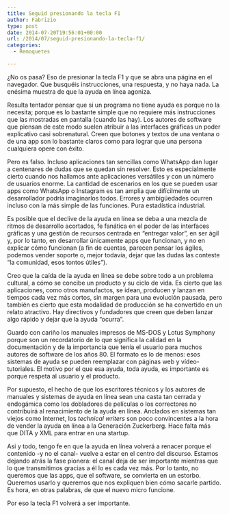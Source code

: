 ```yaml
---
title: Seguid presionando la tecla F1
author: Fabrizio
type: post
date: 2014-07-20T19:56:01+00:00
url: /2014/07/seguid-presionando-la-tecla-f1/
categories:
  - Remoquetes

---
```

¿No os pasa? Eso de presionar la tecla F1 y que se abra una página en el navegador. Que busquéis instrucciones, una respuesta, y no haya nada. La enésima muestra de que la ayuda en línea agoniza.

Resulta tentador pensar que si un programa no tiene ayuda es porque no la necesita; porque es lo bastante simple que no requiere más instrucciones que las mostradas en pantalla (cuando las hay). Los autores de software que piensan de este modo suelen atribuir a las interfaces gráficas un poder explicativo casi sobrenatural. Creen que botones y textos de una ventana o de una app son lo bastante claros como para lograr que una persona cualquiera opere con éxito.

Pero es falso. Incluso aplicaciones tan sencillas como WhatsApp dan lugar a centenares de dudas que se quedan sin resolver. Esto es especialmente cierto cuando nos hallamos ante aplicaciones versátiles y con un número de usuarios enorme. La cantidad de escenarios en los que se pueden usar apps como WhatsApp o Instagram es tan amplia que difícilmente un desarrollador podría imaginarlos todos. Errores y ambigüedades ocurren incluso con la más simple de las funciones. Pura estadística industrial.

Es posible que el declive de la ayuda en línea se deba a una mezcla de ritmos de desarrollo acortados, fe fanática en el poder de las interfaces gráficas y una gestión de recursos centrada en &#8220;entregar valor&#8221;, en ser ágil y, por lo tanto, en desarrollar únicamente apps que funcionan, y no en explicar cómo funcionan (a fin de cuentas, parecen pensar los ágiles, podemos vender soporte o, mejor todavía, dejar que las dudas las conteste &#8220;la comunidad, esos tontos útiles&#8221;).

Creo que la caída de la ayuda en línea se debe sobre todo a un problema cultural, a cómo se concibe un producto y su ciclo de vida. Es cierto que las aplicaciones, como otros manufactos, se idean, producen y lanzan en tiempos cada vez más cortos, sin margen para una evolución pausada, pero también es cierto que esta modalidad de producción se ha convertido en un relato atractivo. Hay directivos y fundadores que creen que deben lanzar algo rápido y dejar que la ayuda &#8220;ocurra&#8221;.

Guardo con cariño los manuales impresos de MS-DOS y Lotus Symphony porque son un recordatorio de lo que significa la calidad en la documentación y de la importancia que tenía el usuario para muchos autores de software de los años 80. El formato es lo de menos: esos sistemas de ayuda se pueden reemplazar con páginas web y vídeo-tutoriales. El motivo por el que esa ayuda, toda ayuda, es importante es porque respeta al usuario y el producto.

Por supuesto, el hecho de que los escritores técnicos y los autores de manuales y sistemas de ayuda en línea sean una casta tan cerrada y endogámica como los dobladores de películas o los correctores no contribuirá al renacimiento de la ayuda en línea. Anclados en sistemas tan viejos como Internet, los _technical writers_ son poco convincentes a la hora de vender la ayuda en línea a la Generación Zuckerberg. Hace falta más que DITA y XML para entrar en una startup.

Asi y todo, tengo fe en que la ayuda en línea volverá a renacer porque el contenido -y no el canal- vuelve a estar en el centro del discurso. Estamos dejando atrás la fase pionera: el canal deja de ser importante mientras que lo que transmitimos gracias a él lo es cada vez más. Por lo tanto, no queremos que las apps, que el software, se convierta en un estorbo. Queremos usarlo y queremos que nos expliquen bien cómo sacarle partido. Es hora, en otras palabras, de que el nuevo micro funcione.

Por eso la tecla F1 volverá a ser importante.